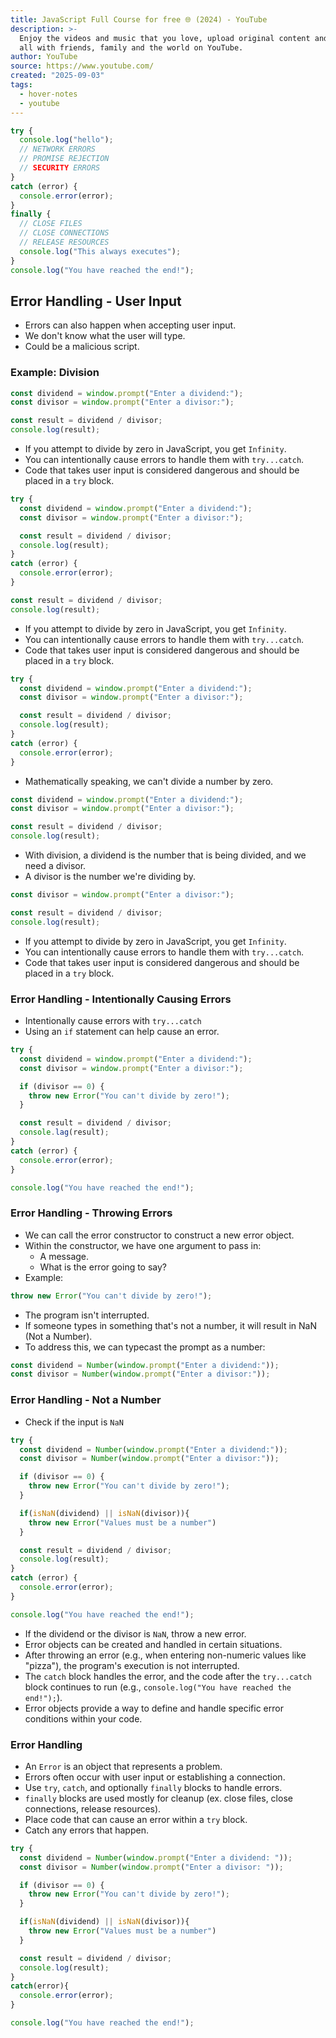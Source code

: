 ```yaml
---
title: JavaScript Full Course for free 🌐 (2024) - YouTube
description: >-
  Enjoy the videos and music that you love, upload original content and share it
  all with friends, family and the world on YouTube.
author: YouTube
source: https://www.youtube.com/
created: "2025-09-03"
tags:
  - hover-notes
  - youtube
---
```


```javascript
try {
  console.log("hello");
  // NETWORK ERRORS
  // PROMISE REJECTION
  // SECURITY ERRORS
}
catch (error) {
  console.error(error);
}
finally {
  // CLOSE FILES
  // CLOSE CONNECTIONS
  // RELEASE RESOURCES
  console.log("This always executes");
}
console.log("You have reached the end!");
```
## Error Handling - User Input
- Errors can also happen when accepting user input.
- We don't know what the user will type.
- Could be a malicious script.
### Example: Division

```javascript
const dividend = window.prompt("Enter a dividend:");
const divisor = window.prompt("Enter a divisor:");
```

```javascript
const result = dividend / divisor;
console.log(result);
```
- If you attempt to divide by zero in JavaScript, you get `Infinity`.
- You can intentionally cause errors to handle them with `try...catch`.
- Code that takes user input is considered dangerous and should be placed in a `try` block.

```javascript
try {
  const dividend = window.prompt("Enter a dividend:");
  const divisor = window.prompt("Enter a divisor:");

  const result = dividend / divisor;
  console.log(result);
}
catch (error) {
  console.error(error);
}
```

```javascript
const result = dividend / divisor;
console.log(result);
```
- If you attempt to divide by zero in JavaScript, you get `Infinity`.
- You can intentionally cause errors to handle them with `try...catch`.
- Code that takes user input is considered dangerous and should be placed in a `try` block.

```javascript
try {
  const dividend = window.prompt("Enter a dividend:");
  const divisor = window.prompt("Enter a divisor:");

  const result = dividend / divisor;
  console.log(result);
}
catch (error) {
  console.error(error);
}
```
- Mathematically speaking, we can't divide a number by zero.

```javascript
const dividend = window.prompt("Enter a dividend:");
const divisor = window.prompt("Enter a divisor:");

const result = dividend / divisor;
console.log(result);
```
- With division, a dividend is the number that is being divided, and we need a divisor.
- A divisor is the number we're dividing by.

```javascript
const divisor = window.prompt("Enter a divisor:");

const result = dividend / divisor;
console.log(result);
```
- If you attempt to divide by zero in JavaScript, you get `Infinity`.
- You can intentionally cause errors to handle them with `try...catch`.
- Code that takes user input is considered dangerous and should be placed in a `try` block.
### Error Handling - Intentionally Causing Errors
- Intentionally cause errors with `try...catch`
- Using an `if` statement can help cause an error.

```javascript
try {
  const dividend = window.prompt("Enter a dividend:");
  const divisor = window.prompt("Enter a divisor:");

  if (divisor == 0) {
    throw new Error("You can't divide by zero!");
  }

  const result = dividend / divisor;
  console.lag(result);
}
catch (error) {
  console.error(error);
}

console.log("You have reached the end!");
```
### Error Handling - Throwing Errors
- We can call the error constructor to construct a new error object.
- Within the constructor, we have one argument to pass in:
    - A message.
    - What is the error going to say?
- Example:

```javascript
throw new Error("You can't divide by zero!");
```
- The program isn't interrupted.
- If someone types in something that's not a number, it will result in NaN (Not a Number).
- To address this, we can typecast the prompt as a number:

```javascript
const dividend = Number(window.prompt("Enter a dividend:"));
const divisor = Number(window.prompt("Enter a divisor:"));
```
### Error Handling - Not a Number
- Check if the input is `NaN`

```javascript
try {
  const dividend = Number(window.prompt("Enter a dividend:"));
  const divisor = Number(window.prompt("Enter a divisor:"));

  if (divisor == 0) {
    throw new Error("You can't divide by zero!");
  }

  if(isNaN(dividend) || isNaN(divisor)){
    throw new Error("Values must be a number")
  }

  const result = dividend / divisor;
  console.log(result);
}
catch (error) {
  console.error(error);
}

console.log("You have reached the end!");
```
- If the dividend or the divisor is `NaN`, throw a new error.
- Error objects can be created and handled in certain situations.
- After throwing an error (e.g., when entering non-numeric values like "pizza"), the program's execution is not interrupted.
- The `catch` block handles the error, and the code after the `try...catch` block continues to run (e.g., `console.log("You have reached the end!");`).
- Error objects provide a way to define and handle specific error conditions within your code.
### Error Handling
- An `Error` is an object that represents a problem.
- Errors often occur with user input or establishing a connection.
- Use `try`, `catch`, and optionally `finally` blocks to handle errors.
- `finally` blocks are used mostly for cleanup (ex. close files, close connections, release resources).
- Place code that can cause an error within a `try` block.
- Catch any errors that happen.

```javascript
try {
  const dividend = Number(window.prompt("Enter a dividend: "));
  const divisor = Number(window.prompt("Enter a divisor: "));

  if (divisor == 0) {
    throw new Error("You can't divide by zero!");
  }

  if(isNaN(dividend) || isNaN(divisor)){
    throw new Error("Values must be a number")
  }

  const result = dividend / divisor;
  console.log(result);
}
catch(error){
  console.error(error);
}

console.log("You have reached the end!");
```
